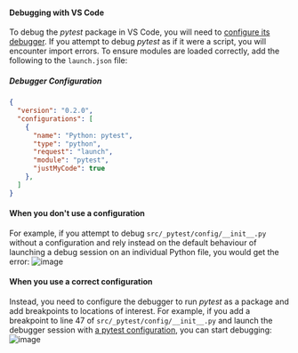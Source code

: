 #### Debugging with VS Code
To debug the *pytest* package in VS Code, you will need to [configure its debugger](https://code.visualstudio.com/docs/python/debugging#_initialize-configurations).
If you attempt to debug *pytest* as if it were a script, you will encounter import errors. 
To ensure modules are loaded correctly, add the following to the `launch.json` file:


##### Debugger Configuration
```json
{
  "version": "0.2.0",
  "configurations": [
    {
      "name": "Python: pytest",
      "type": "python",
      "request": "launch",
      "module": "pytest",
      "justMyCode": true
    },
  ]
}
```

#### When you don't use a configuration
For example, if you attempt to debug `src/_pytest/config/__init__.py` without a configuration and rely instead on the default 
behaviour of launching a debug session on an individual Python file, you would get the error:
![image](https://github.com/WarrenTheRabbit/case-studies/assets/37808734/980a52ef-1f51-4c74-87d2-f700197c26ab)

#### When you use a correct configuration
Instead, you need to configure the debugger to run *pytest* as a package and add breakpoints to locations of interest.
For example, if you add a breakpoint to line 47 of `src/_pytest/config/__init__.py` and launch the debugger session with 
[a pytest configuration](#####Debugger-Configuration), you can start debugging:
![image](https://github.com/WarrenTheRabbit/case-studies/assets/37808734/f3863fe3-40e1-4851-9831-3997b072648c)



